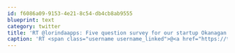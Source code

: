 ```yaml
---
id: f6086a09-9153-4e21-8c54-db4cb8ab9555
blueprint: text
category: twitter
title: 'RT @lorindaapps: Five question survey for our startup Okanagan weekend!!  27 hours left!  Ucoocoo.com @u_coo_coo @SWOkanagan'
caption: 'RT <span class="username username_linked">@<a href="https://twitter.com/lorindaapps" title="Lorinda Apps">lorindaapps</a></span>: Five question survey for our startup Okanagan weekend!!  27 hours left!  <a href="http://Ucoocoo.com" title="http://Ucoocoo.com" class="link link_untco">Ucoocoo.com</a> <span class="username username_linked">@<a href="https://twitter.com/u_coo_coo" title="CooCoo">u_coo_coo</a></span> <span class="username username_linked">@<a href="https://twitter.com/SWOkanagan" title="OK Startup Weekend">SWOkanagan</a></span>'
---
```

